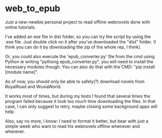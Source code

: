 # web_to_epub
Just a new-newbie personal project to read offline webnovels done with online tutorials.

I've added an exe file in dist folder, so you can try the script by using the .exe file. Just double click on it after you've downloaded the "dist" folder. (I think you can do it by downloading the zip of the whole rep, I think).

Or, you could also execute the 'epub_converter.py' file from the cmd using Python ie writing "pythong epub_converter.py", you will need to install the necessary modules though. You can also do that with the CMD: "pip install [module name]". 

As of now, you should only be able to safely(?) download novels from RoyalRoad and WuxiaWorld.

It works most of times, but during my tests I found that several times the program failed because it took too much time downloading the files. In that case, I can only suggest to retry, maybe closing some background apps will help.

Also, say no more, I know: I need to format it better, but bear with just a simple weeb who want to read his webnovels offline whenever and wherever.

